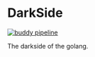 # DarkSide

[![buddy pipeline](https://buddy.aspc.me/aspc/darkside/pipelines/pipeline/6/badge.svg?token=39b71296da891e3a6a485732a532b589eac0d22fa92f1a74b48afcd7c0ddfd87 "buddy pipeline")](https://buddy.aspc.me/aspc/darkside/pipelines/pipeline/6)

The darkside of the golang.